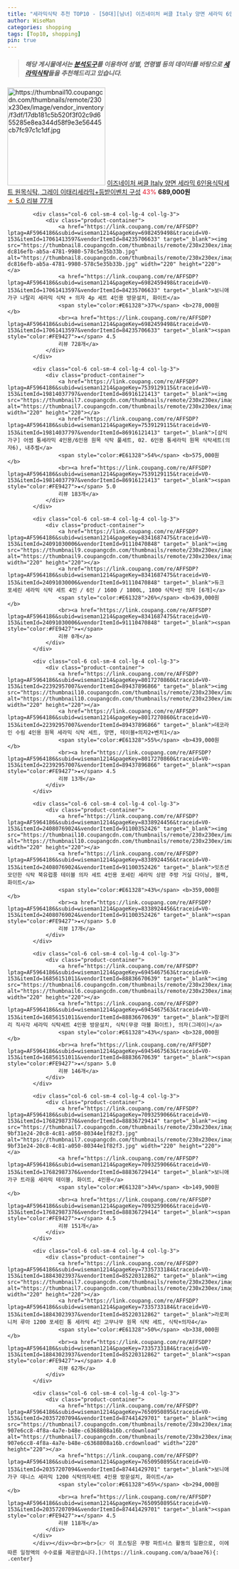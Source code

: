```yaml
---
title: "세라믹식탁 추천 TOP10 - [50대][남녀] 이즈네이처 써클 Italy 양면 세라믹 6인용식탁세트 원목식탁, 그레이 이태리세라믹+등받이벤치 구성"
author: WiseMan
categories: shopping
tags: [Top10, shopping]
pin: true
---
```


> ##### 해당 게시물에서는 [**분석도구**](https://itemscout.io/)를 이용하여 **성별**, **연령별** 등의 데이터를 바탕으로 [**세라믹식탁**](https://link.coupang.com/a/baae76)들을 추천해드리고 있습니다.
<div class="container"><div class="row">
            <div class="col-6 col-sm-4 col-lg-4 col-lg-3">
                <div class="product-container">
                    <a href="https://link.coupang.com/re/AFFSDP?lptag=AF5964186&subid=wiseman1214&pageKey=7160580143&traceid=V0-153&itemId=18020173316&vendorItemId=84319006590" target="_blank"><img src="https://thumbnail10.coupangcdn.com/thumbnails/remote/230x230ex/image/vendor_inventory/f3df/17db181c5b520f3f02c9d655285e8ea344d58f9e3e56445cb7fc97c1c1df.jpg" alt="https://thumbnail10.coupangcdn.com/thumbnails/remote/230x230ex/image/vendor_inventory/f3df/17db181c5b520f3f02c9d655285e8ea344d58f9e3e56445cb7fc97c1c1df.jpg" width="220" height="220"></a>
                    <a href="https://link.coupang.com/re/AFFSDP?lptag=AF5964186&subid=wiseman1214&pageKey=7160580143&traceid=V0-153&itemId=18020173316&vendorItemId=84319006590" target="_blank">이즈네이처 써클 Italy 양면 세라믹 6인용식탁세트 원목식탁, 그레이 이태리세라믹+등받이벤치 구성</a>
                    <span style="color:#E61328">43%</span> <b>689,000원</b>
                    <br><a href="https://link.coupang.com/re/AFFSDP?lptag=AF5964186&subid=wiseman1214&pageKey=7160580143&traceid=V0-153&itemId=18020173316&vendorItemId=84319006590" target="_blank"><span style="color:#FE9427">★</span> 5.0
                    리뷰 77개</a>
                </div>
            </div>
            
            <div class="col-6 col-sm-4 col-lg-4 col-lg-3">
                <div class="product-container">
                    <a href="https://link.coupang.com/re/AFFSDP?lptag=AF5964186&subid=wiseman1214&pageKey=6982459498&traceid=V0-153&itemId=17061413597&vendorItemId=84235706633" target="_blank"><img src="https://thumbnail8.coupangcdn.com/thumbnails/remote/230x230ex/image/retail/images/309429882775520-dc816efb-ab5a-4781-9980-578c5e35b33b.jpg" alt="https://thumbnail8.coupangcdn.com/thumbnails/remote/230x230ex/image/retail/images/309429882775520-dc816efb-ab5a-4781-9980-578c5e35b33b.jpg" width="220" height="220"></a>
                    <a href="https://link.coupang.com/re/AFFSDP?lptag=AF5964186&subid=wiseman1214&pageKey=6982459498&traceid=V0-153&itemId=17061413597&vendorItemId=84235706633" target="_blank">보니애가구 나탈리 세라믹 식탁 + 의자 4p 세트 4인용 방문설치, 화이트</a>
                    <span style="color:#E61328">37%</span> <b>278,000원</b>
                    <br><a href="https://link.coupang.com/re/AFFSDP?lptag=AF5964186&subid=wiseman1214&pageKey=6982459498&traceid=V0-153&itemId=17061413597&vendorItemId=84235706633" target="_blank"><span style="color:#FE9427">★</span> 4.5
                    리뷰 728개</a>
                </div>
            </div>
            
            <div class="col-6 col-sm-4 col-lg-4 col-lg-3">
                <div class="product-container">
                    <a href="https://link.coupang.com/re/AFFSDP?lptag=AF5964186&subid=wiseman1214&pageKey=7539129115&traceid=V0-153&itemId=19814037797&vendorItemId=86916121413" target="_blank"><img src="https://thumbnail7.coupangcdn.com/thumbnails/remote/230x230ex/image/vendor_inventory/326b/1187b382400d9e77d95a7cc63038adc3c7ae2eb276103961d6b47d1db217.jpg" alt="https://thumbnail7.coupangcdn.com/thumbnails/remote/230x230ex/image/vendor_inventory/326b/1187b382400d9e77d95a7cc63038adc3c7ae2eb276103961d6b47d1db217.jpg" width="220" height="220"></a>
                    <a href="https://link.coupang.com/re/AFFSDP?lptag=AF5964186&subid=wiseman1214&pageKey=7539129115&traceid=V0-153&itemId=19814037797&vendorItemId=86916121413" target="_blank">[삼익가구] 어썸 통세라믹 4인용/6인용 원목 식탁 풀세트, 02. 6인용 통세라믹 원목 식탁세트(의자6), 내추럴</a>
                    <span style="color:#E61328">54%</span> <b>575,000원</b>
                    <br><a href="https://link.coupang.com/re/AFFSDP?lptag=AF5964186&subid=wiseman1214&pageKey=7539129115&traceid=V0-153&itemId=19814037797&vendorItemId=86916121413" target="_blank"><span style="color:#FE9427">★</span> 5.0
                    리뷰 183개</a>
                </div>
            </div>
            
            <div class="col-6 col-sm-4 col-lg-4 col-lg-3">
                <div class="product-container">
                    <a href="https://link.coupang.com/re/AFFSDP?lptag=AF5964186&subid=wiseman1214&pageKey=8341687475&traceid=V0-153&itemId=24091030006&vendorItemId=91110470848" target="_blank"><img src="https://thumbnail9.coupangcdn.com/thumbnails/remote/230x230ex/image/vendor_inventory/e400/ad7d0ea304ddbbe26c1a360496b43f73bf8ac029782048a349291c8333ad.jpg" alt="https://thumbnail9.coupangcdn.com/thumbnails/remote/230x230ex/image/vendor_inventory/e400/ad7d0ea304ddbbe26c1a360496b43f73bf8ac029782048a349291c8333ad.jpg" width="220" height="220"></a>
                    <a href="https://link.coupang.com/re/AFFSDP?lptag=AF5964186&subid=wiseman1214&pageKey=8341687475&traceid=V0-153&itemId=24091030006&vendorItemId=91110470848" target="_blank">듀크 포세린 세라믹 식탁 세트 4인 / 6인 / 1600 / 1800L, 1800 식탁+빈 의자 [6개]</a>
                    <span style="color:#E61328">26%</span> <b>639,000원</b>
                    <br><a href="https://link.coupang.com/re/AFFSDP?lptag=AF5964186&subid=wiseman1214&pageKey=8341687475&traceid=V0-153&itemId=24091030006&vendorItemId=91110470848" target="_blank"><span style="color:#FE9427">★</span> 
                    리뷰 0개</a>
                </div>
            </div>
            
            <div class="col-6 col-sm-4 col-lg-4 col-lg-3">
                <div class="product-container">
                    <a href="https://link.coupang.com/re/AFFSDP?lptag=AF5964186&subid=wiseman1214&pageKey=8017270860&traceid=V0-153&itemId=22392957007&vendorItemId=89437896866" target="_blank"><img src="https://thumbnail10.coupangcdn.com/thumbnails/remote/230x230ex/image/vendor_inventory/bf72/971b33b5074b1db5b70c7a776c74a7ea4fa0d87061945d549855cdbf04a5.jpg" alt="https://thumbnail10.coupangcdn.com/thumbnails/remote/230x230ex/image/vendor_inventory/bf72/971b33b5074b1db5b70c7a776c74a7ea4fa0d87061945d549855cdbf04a5.jpg" width="220" height="220"></a>
                    <a href="https://link.coupang.com/re/AFFSDP?lptag=AF5964186&subid=wiseman1214&pageKey=8017270860&traceid=V0-153&itemId=22392957007&vendorItemId=89437896866" target="_blank">데코라인 수림 4인용 원목 세라믹 식탁 세트, 양면, 테이블+의자2+벤치1</a>
                    <span style="color:#E61328">55%</span> <b>439,000원</b>
                    <br><a href="https://link.coupang.com/re/AFFSDP?lptag=AF5964186&subid=wiseman1214&pageKey=8017270860&traceid=V0-153&itemId=22392957007&vendorItemId=89437896866" target="_blank"><span style="color:#FE9427">★</span> 4.5
                    리뷰 13개</a>
                </div>
            </div>
            
            <div class="col-6 col-sm-4 col-lg-4 col-lg-3">
                <div class="product-container">
                    <a href="https://link.coupang.com/re/AFFSDP?lptag=AF5964186&subid=wiseman1214&pageKey=8338924456&traceid=V0-153&itemId=24080769024&vendorItemId=91100352426" target="_blank"><img src="https://thumbnail10.coupangcdn.com/thumbnails/remote/230x230ex/image/vendor_inventory/8dfe/c7c93b8e5ae90dd5b17eb6072a3525a9b068579107e965d3c1b011f32d65.jpg" alt="https://thumbnail10.coupangcdn.com/thumbnails/remote/230x230ex/image/vendor_inventory/8dfe/c7c93b8e5ae90dd5b17eb6072a3525a9b068579107e965d3c1b011f32d65.jpg" width="220" height="220"></a>
                    <a href="https://link.coupang.com/re/AFFSDP?lptag=AF5964186&subid=wiseman1214&pageKey=8338924456&traceid=V0-153&itemId=24080769024&vendorItemId=91100352426" target="_blank">잇츠션 모던한 식탁 북유럽풍 테이블 의자 세트 4인용 포세린 세라믹 상판 주방 거실 다이닝, 블랙, 화이트</a>
                    <span style="color:#E61328">43%</span> <b>359,000원</b>
                    <br><a href="https://link.coupang.com/re/AFFSDP?lptag=AF5964186&subid=wiseman1214&pageKey=8338924456&traceid=V0-153&itemId=24080769024&vendorItemId=91100352426" target="_blank"><span style="color:#FE9427">★</span> 5.0
                    리뷰 17개</a>
                </div>
            </div>
            
            <div class="col-6 col-sm-4 col-lg-4 col-lg-3">
                <div class="product-container">
                    <a href="https://link.coupang.com/re/AFFSDP?lptag=AF5964186&subid=wiseman1214&pageKey=6945467563&traceid=V0-153&itemId=16856151011&vendorItemId=88836670639" target="_blank"><img src="https://thumbnail6.coupangcdn.com/thumbnails/remote/230x230ex/image/rs_quotation_api/bszegv5j/89bb3dfd2379474dab0c6746b48d9522.jpg" alt="https://thumbnail6.coupangcdn.com/thumbnails/remote/230x230ex/image/rs_quotation_api/bszegv5j/89bb3dfd2379474dab0c6746b48d9522.jpg" width="220" height="220"></a>
                    <a href="https://link.coupang.com/re/AFFSDP?lptag=AF5964186&subid=wiseman1214&pageKey=6945467563&traceid=V0-153&itemId=16856151011&vendorItemId=88836670639" target="_blank">참갤러리 직사각 세라믹 식탁세트 4인용 방문설치, 식탁(무광 마블 화이트), 의자(그레이)</a>
                    <span style="color:#E61328">43%</span> <b>328,000원</b>
                    <br><a href="https://link.coupang.com/re/AFFSDP?lptag=AF5964186&subid=wiseman1214&pageKey=6945467563&traceid=V0-153&itemId=16856151011&vendorItemId=88836670639" target="_blank"><span style="color:#FE9427">★</span> 5.0
                    리뷰 146개</a>
                </div>
            </div>
            
            <div class="col-6 col-sm-4 col-lg-4 col-lg-3">
                <div class="product-container">
                    <a href="https://link.coupang.com/re/AFFSDP?lptag=AF5964186&subid=wiseman1214&pageKey=7093259066&traceid=V0-153&itemId=17682987376&vendorItemId=88836729414" target="_blank"><img src="https://thumbnail7.coupangcdn.com/thumbnails/remote/230x230ex/image/retail/images/2970589679515182-9bf31e24-20c8-4c81-a050-80344e1f82f3.jpg" alt="https://thumbnail7.coupangcdn.com/thumbnails/remote/230x230ex/image/retail/images/2970589679515182-9bf31e24-20c8-4c81-a050-80344e1f82f3.jpg" width="220" height="220"></a>
                    <a href="https://link.coupang.com/re/AFFSDP?lptag=AF5964186&subid=wiseman1214&pageKey=7093259066&traceid=V0-153&itemId=17682987376&vendorItemId=88836729414" target="_blank">보니애가구 트라움 세라믹 테이블, 화이트, 4인용</a>
                    <span style="color:#E61328">34%</span> <b>149,900원</b>
                    <br><a href="https://link.coupang.com/re/AFFSDP?lptag=AF5964186&subid=wiseman1214&pageKey=7093259066&traceid=V0-153&itemId=17682987376&vendorItemId=88836729414" target="_blank"><span style="color:#FE9427">★</span> 4.5
                    리뷰 151개</a>
                </div>
            </div>
            
            <div class="col-6 col-sm-4 col-lg-4 col-lg-3">
                <div class="product-container">
                    <a href="https://link.coupang.com/re/AFFSDP?lptag=AF5964186&subid=wiseman1214&pageKey=7335733184&traceid=V0-153&itemId=18843023937&vendorItemId=85220312862" target="_blank"><img src="https://thumbnail7.coupangcdn.com/thumbnails/remote/230x230ex/image/vendor_inventory/e37b/1c97a6ba1fa2e56bb92fd8fab62981d73f46c7d8d8e8548cfb228a6323aa.jpg" alt="https://thumbnail7.coupangcdn.com/thumbnails/remote/230x230ex/image/vendor_inventory/e37b/1c97a6ba1fa2e56bb92fd8fab62981d73f46c7d8d8e8548cfb228a6323aa.jpg" width="220" height="220"></a>
                    <a href="https://link.coupang.com/re/AFFSDP?lptag=AF5964186&subid=wiseman1214&pageKey=7335733184&traceid=V0-153&itemId=18843023937&vendorItemId=85220312862" target="_blank">라로퍼니처 루아 1200 포세린 통 세라믹 4인 고무나무 원목 식탁 세트, 식탁+의자4</a>
                    <span style="color:#E61328">50%</span> <b>338,000원</b>
                    <br><a href="https://link.coupang.com/re/AFFSDP?lptag=AF5964186&subid=wiseman1214&pageKey=7335733184&traceid=V0-153&itemId=18843023937&vendorItemId=85220312862" target="_blank"><span style="color:#FE9427">★</span> 4.0
                    리뷰 62개</a>
                </div>
            </div>
            
            <div class="col-6 col-sm-4 col-lg-4 col-lg-3">
                <div class="product-container">
                    <a href="https://link.coupang.com/re/AFFSDP?lptag=AF5964186&subid=wiseman1214&pageKey=7650950895&traceid=V0-153&itemId=20357207094&vendorItemId=87441429701" target="_blank"><img src="https://thumbnail7.coupangcdn.com/thumbnails/remote/230x230ex/image/retail/images/462267630723403-907e6cc8-4f8a-4a7e-b48e-c6368808a16b.crdownload" alt="https://thumbnail7.coupangcdn.com/thumbnails/remote/230x230ex/image/retail/images/462267630723403-907e6cc8-4f8a-4a7e-b48e-c6368808a16b.crdownload" width="220" height="220"></a>
                    <a href="https://link.coupang.com/re/AFFSDP?lptag=AF5964186&subid=wiseman1214&pageKey=7650950895&traceid=V0-153&itemId=20357207094&vendorItemId=87441429701" target="_blank">보니애가구 데니스 세라믹 1200 식탁의자세트 4인용 방문설치, 화이트</a>
                    <span style="color:#E61328">65%</span> <b>294,000원</b>
                    <br><a href="https://link.coupang.com/re/AFFSDP?lptag=AF5964186&subid=wiseman1214&pageKey=7650950895&traceid=V0-153&itemId=20357207094&vendorItemId=87441429701" target="_blank"><span style="color:#FE9427">★</span> 4.5
                    리뷰 118개</a>
                </div>
            </div>
            </div></div><br><br>[👉 이 포스팅은 쿠팡 파트너스 활동의 일환으로, 이에 따른 일정액의 수수료를 제공받습니다.](https://link.coupang.com/a/baae76){: .center}